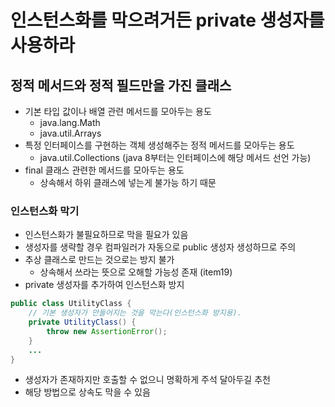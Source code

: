 # 인스턴스화를 막으려거든 private 생성자를 사용하라

## 정적 메서드와 정적 필드만을 가진 클래스
- 기본 타입 값이나 배열 관련 메서드를 모아두는 용도
    - java.lang.Math
    - java.util.Arrays
- 특정 인터페이스를 구현하는 객체 생성해주는 정적 메서드를 모아두는 용도
    - java.util.Collections (java 8부터는 인터페이스에 해당 메서드 선언 가능)
- final 클래스 관련한 메서드를 모아두는 용도
    - 상속해서 하위 클래스에 넣는게 불가능 하기 때문

### 인스턴스화 막기
- 인스턴스화가 불필요하므로 막을 필요가 있음
- 생성자를 생략할 경우 컴파일러가 자동으로 public 생성자 생성하므로 주의
- 추상 클래스로 만드는 것으로는 방지 불가
    - 상속해서 쓰라는 뜻으로 오해할 가능성 존재 (item19)
- private 생성자를 추가하여 인스턴스화 방지

```java
public class UtilityClass {
    // 기본 생성자가 만들어지는 것을 막는다(인스턴스화 방지용).
    private UtilityClass() {
        throw new AssertionError();
    }
    ...
}
```
- 생성자가 존재하지만 호출할 수 없으니 명확하게 주석 달아두길 추천
- 해당 방법으로 상속도 막을 수 있음